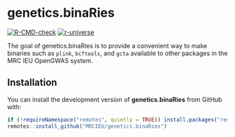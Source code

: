 # genetics.binaRies

<!-- badges: start -->
[![R-CMD-check](https://github.com/MRCIEU/genetics.binaRies/workflows/R-CMD-check/badge.svg)](https://github.com/MRCIEU/genetics.binaRies/actions)
[![r-universe](https://mrcieu.r-universe.dev/badges/genetics.binaRies)](https://mrcieu.r-universe.dev/genetics.binaRies)
<!-- badges: end -->

The goal of genetics.binaRies is to provide a convenient way to make binaries 
such as `plink`, `bcftools`, and `gcta` available to other packages in the 
MRC IEU OpenGWAS system.

## Installation

You can install the development version of **genetics.binaRies** from GitHub 
with:

``` r
if (!requireNamespace("remotes", quietly = TRUE)) install.packages("remotes")
remotes::install_github("MRCIEU/genetics.binaRies")
```
